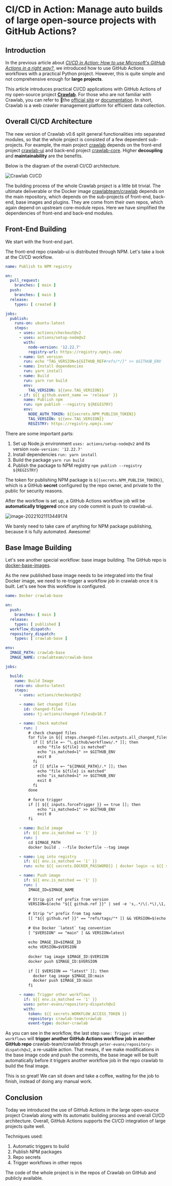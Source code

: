 # CI/CD in Action: Manage auto builds of large open-source projects with GitHub Actions?

## Introduction

In the previous article about *[CI/CD in Action: How to use Microsoft's GitHub Actions in a right way?](https://dev.to/tikazyq/cicd-in-action-how-to-use-microsofts-github-actions-in-a-right-way-4g89)*, we introduced how to use GitHub Actions workflows with a practical Python project. However, this is quite simple and not comprehensive enough for **large projects**. 

This article introduces practical CI/CD applications with GitHub Actions of my open-source project **[Crawlab](https://github.com/crawlab-team/crawlab)**. For those who are not familiar with Crawlab, you can refer to the [official site](https://www.crawlab.cn) or [documentation](https://docs.crawlab.cn). In short, Crawlab is a web crawler management platform for efficient data collection.

## Overall CI/CD Architecture

The new version of Crawlab v0.6 split general functionalities into separated modules, so that the whole project is consisted of a few dependent sub-projects. For example, the main project [crawlab](https://github.com/crawlab-team/crawlab) depends on the front-end project [crawlab-ui](https://github.com/crawlab-team/crawlab-ui) and back-end project [crawlab-core](https://github.com/crawlab-team/crawlab-core). Higher **decoupling** and **maintainability** are the benefits.

Below is the diagram of the overall CI/CD architecture.

![Crawlab CI/CD](https://codao.crawlab.cn/images/2022-10-21-025257.png)

The building process of the whole Crawlab project is a little bit trivial. The ultimate deliverable or the Docker image [crawlabteam/crawlab](https://hub.docker.com/crawlabteam/crawlab) depends on the main repository, which depends on the sub-projects of front-end, back-end, base images and plugins. They are come from their own repos, which again depend on upstream core-module repos. Here we have simplified the dependencies of front-end and back-end modules. 

## Front-End Building

We start with the front-end part.

The front-end repo crawlab-ui is distributed through NPM. Let's take a look at the CI/CD workflow.

```yaml
name: Publish to NPM registry

on:
  pull_request:
    branches: [ main ]
  push:
    branches: [ main ]
  release:
    types: [ created ]

jobs:
  publish:
    runs-on: ubuntu-latest
    steps:
      - uses: actions/checkout@v2
      - uses: actions/setup-node@v2
        with:
          node-version: '12.22.7'
          registry-url: https://registry.npmjs.com/
      - name: Get version
        run: echo "TAG_VERSION=${GITHUB_REF#refs/*/}" >> $GITHUB_ENV
      - name: Install dependencies
        run: yarn install
      - name: Build
        run: yarn run build
        env:
          TAG_VERSION: ${{env.TAG_VERSION}}
      - if: ${{ github.event_name == 'release' }}
        name: Publish npm
        run: npm publish --registry ${REGISTRY}
        env:
          NODE_AUTH_TOKEN: ${{secrets.NPM_PUBLISH_TOKEN}}
          TAG_VERSION: ${{env.TAG_VERSION}}
          REGISTRY: https://registry.npmjs.com/
```

There are some important parts:

1. Set up Node.js environment `uses: actions/setup-node@v2` and its version `node-version: '12.22.7'`
2. Install dependencies `run: yarn install`
3. Build the package `yarn run build`
4. Publish the package to NPM registry `npm publish --registry ${REGISTRY}`

The token for publishing NPM package is  `${{secrets.NPM_PUBLISH_TOKEN}}`, which is a GitHub **secret** configured by the repo owner, and private to the public for security reasons.

After the workflow is set up, a GitHub Actions workflow job will be **automatically triggered** once any code commit is push to crawlab-ui.

![image-20221021113449174](https://codao.crawlab.cn/images/2022-10-21-033449.png)

We barely need to take care of anything for NPM package publishing, because it is fully automated. Awesome!

## Base Image Building

Let's see another special workflow: base image building. The GitHub repo is [docker-base-images](https://github.com/crawlab-team/docker-base-images).

As the new published base image needs to be integrated into the final Docker image, we need to re-trigger a workflow job in crawlab once it is built. Let's see how this workflow is configured.

```yaml
name: Docker crawlab-base

on:
  push:
    branches: [ main ]
  release:
    types: [ published ]
  workflow_dispatch:
  repository_dispatch:
    types: [ crawlab-base ]

env:
  IMAGE_PATH: crawlab-base
  IMAGE_NAME: crawlabteam/crawlab-base

jobs:

  build:
    name: Build Image
    runs-on: ubuntu-latest
    steps:
      - uses: actions/checkout@v2

      - name: Get changed files
        id: changed-files
        uses: tj-actions/changed-files@v18.7

      - name: Check matched
        run: |
          # check changed files
          for file in ${{ steps.changed-files.outputs.all_changed_files }}; do
            if [[ $file =~ ^\.github/workflows/.* ]]; then
              echo "file ${file} is matched"
              echo "is_matched=1" >> $GITHUB_ENV
              exit 0
            fi
            if [[ $file =~ ^${IMAGE_PATH}/.* ]]; then
              echo "file ${file} is matched"
              echo "is_matched=1" >> $GITHUB_ENV
              exit 0
            fi
          done
          
          # force trigger
          if [[ ${{ inputs.forceTrigger }} == true ]]; then
              echo "is_matched=1" >> $GITHUB_ENV
              exit 0
          fi

      - name: Build image
        if: ${{ env.is_matched == '1' }}
        run: |
          cd $IMAGE_PATH
          docker build . --file Dockerfile --tag image

      - name: Log into registry
        if: ${{ env.is_matched == '1' }}
        run: echo ${{ secrets.DOCKER_PASSWORD}} | docker login -u ${{ secrets.DOCKER_USERNAME }} --password-stdin

      - name: Push image
        if: ${{ env.is_matched == '1' }}
        run: |
          IMAGE_ID=$IMAGE_NAME
          
          # Strip git ref prefix from version
          VERSION=$(echo "${{ github.ref }}" | sed -e 's,.*/\(.*\),\1,')
          
          # Strip "v" prefix from tag name
          [[ "${{ github.ref }}" == "refs/tags/"* ]] && VERSION=$(echo $VERSION | sed -e 's/^v//')
          
          # Use Docker `latest` tag convention
          [ "$VERSION" == "main" ] && VERSION=latest
          
          echo IMAGE_ID=$IMAGE_ID
          echo VERSION=$VERSION
          
          docker tag image $IMAGE_ID:$VERSION
          docker push $IMAGE_ID:$VERSION
          
          if [[ $VERSION == "latest" ]]; then
            docker tag image $IMAGE_ID:main
            docker push $IMAGE_ID:main
          fi

      - name: Trigger other workflows
        if: ${{ env.is_matched == '1' }}
        uses: peter-evans/repository-dispatch@v2
        with:
          token: ${{ secrets.WORKFLOW_ACCESS_TOKEN }}
          repository: crawlab-team/crawlab
          event-type: docker-crawlab
```

As you can see in the workflow, the last step  `name: Trigger other workflows` will **trigger another GitHub Actions workflow job in another GitHub repo** crawlab-team/crawlab through `peter-evans/repository-dispatch@v2`, a re-usable action. That means, if we make modifications in the base image code and push the commits, the base image will be built automatically before it triggers another workflow job in the repo crawlab to build the final image.

This is so great! We can sit down and take a coffee, waiting for the job to finish, instead of doing any manual work.

## Conclusion

Today we introduced the use of GitHub Actions in the large open-source project Crawlab along with its automatic building process and overall CI/CD architecture. Overall, GitHub Actions supports the CI/CD integration of large projects quite well. 

Techniques used:

1. Automatic triggers to build
2. Publish NPM packages
3. Repo secrets
4. Trigger workflows in other repos

The code of the whole project is in the repos of Crawlab on GitHub and publicly available.
